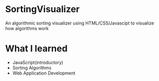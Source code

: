 # SortingVisualizer

An algorithmic sorting visualizer using HTML/CSS/Javascipt to visualize how algorithms work

# What I learned

- JavaScript(introductory)
- Sorting Algorithms
- Web Application Development
